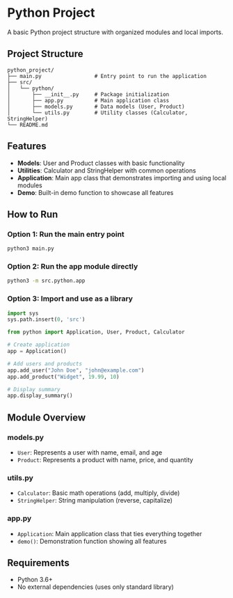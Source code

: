 


# Python Project

A basic Python project structure with organized modules and local imports.

## Project Structure

```
python_project/
├── main.py                 # Entry point to run the application
├── src/
│   └── python/
│       ├── __init__.py     # Package initialization
│       ├── app.py          # Main application class
│       ├── models.py       # Data models (User, Product)
│       └── utils.py        # Utility classes (Calculator, StringHelper)
└── README.md
```

## Features

- **Models**: User and Product classes with basic functionality
- **Utilities**: Calculator and StringHelper with common operations
- **Application**: Main app class that demonstrates importing and using local modules
- **Demo**: Built-in demo function to showcase all features

## How to Run

### Option 1: Run the main entry point
```bash
python3 main.py
```

### Option 2: Run the app module directly
```bash
python3 -m src.python.app
```

### Option 3: Import and use as a library
```python
import sys
sys.path.insert(0, 'src')

from python import Application, User, Product, Calculator

# Create application
app = Application()

# Add users and products
app.add_user("John Doe", "john@example.com")
app.add_product("Widget", 19.99, 10)

# Display summary
app.display_summary()
```

## Module Overview

### models.py
- `User`: Represents a user with name, email, and age
- `Product`: Represents a product with name, price, and quantity

### utils.py
- `Calculator`: Basic math operations (add, multiply, divide)
- `StringHelper`: String manipulation (reverse, capitalize)

### app.py
- `Application`: Main application class that ties everything together
- `demo()`: Demonstration function showing all features

## Requirements

- Python 3.6+
- No external dependencies (uses only standard library)